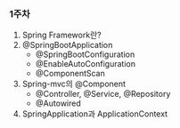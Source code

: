 ### 1주차

1. Spring Framework란?
2. @SpringBootApplication
    * @SpringBootConfiguration
    * @EnableAutoConfiguration
    * @ComponentScan
3. Spring-mvc의 @Component 
    * @Controller, @Service, @Repository
    * @Autowired
4. SpringApplication과 ApplicationContext